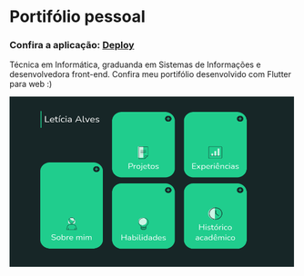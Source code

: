 # Portifólio pessoal

### Confira a aplicação: [Deploy](https://lealvesrs.github.io/portifolio/#/)

Técnica em Informática, graduanda em Sistemas de Informações e desenvolvedora front-end. Confira meu portifólio desenvolvido com Flutter para web :)

<img src="assets/images/capa.png" width="500" height="300" /> 
